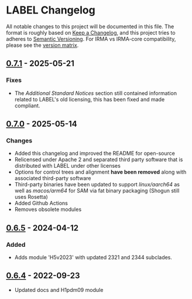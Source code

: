 # LABEL Changelog

All notable changes to this project will be documented in this file. The format is roughly based on [Keep a Changelog], and this project tries to adheres to [Semantic Versioning]. For IRMA vs IRMA-core compatibility, please see the [version matrix](VERSION_MATRIX.md).

## [0.7.1] - 2025-05-21

### Fixes

- The *Additional Standard Notices* section still contained information related to LABEL's old licensing, this has been fixed and made compliant.

## [0.7.0] - 2025-05-14

### Changes

- Added this changelog and improved the README for open-source
- Relicensed under Apache 2 and separated third party software that is distributed with LABEL under other licenses
- Options for control trees and alignment **have been removed** along with associated third-party software
- Third-party binaries have been updated to support *linux/aarch64* as well as *macos/arm64* for SAM via fat binary packaging (Shogun still uses Rosetta)
- Added Github Actions
- Removes obsolete modules

## [0.6.5] - 2024-04-12

### Added

- Adds module 'H5v2023' with updated 2321 and 2344 subclades.

## [0.6.4] - 2022-09-23

- Updated docs and H1pdm09 module

<!-- Versions -->

[0.7.1]: https://github.com/CDCgov/label/compare/v0.7.0...v0.7.1
[0.7.0]: https://github.com/CDCgov/label/compare/v0.6.5...v0.7.0
[0.6.5]: https://github.com/CDCgov/label/compare/v0.6.4...v0.6.5
[0.6.4]: https://github.com/CDCgov/label/compare/v0.6.3...v0.6.4

<!-- Links -->
[keep a changelog]: https://keepachangelog.com/en/1.0.0/
[semantic versioning]: https://semver.org/spec/v2.0.0.html

